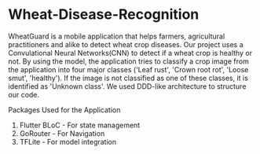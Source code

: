 # Wheat-Disease-Recognition

WheatGuard is a mobile application that helps farmers, agricultural practitioners and alike to detect wheat crop diseases. Our project uses a Convulational Neural Networks(CNN) to detect if a wheat crop is healthy or not. By using the model, the application tries to classify a crop image from the application into four major classes ('Leaf rust', 'Crown root rot', 'Loose smut', 'healthy'). If the image is not classified as one of these classes, it is identified as 'Unknown class'. We used DDD-like architecture to structure our code.

Packages Used for the Application
1. Flutter BLoC - For state management
2. GoRouter - For Navigation
3. TFLite - For model integration
